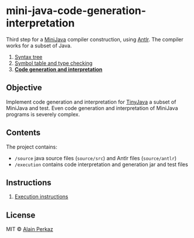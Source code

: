 # mini-java-code-generation-interpretation
Third step for a [MiniJava](http://alumni.cs.ucr.edu/~weesan/cs152/MiniJava.html) compiler construction, using [Antlr](http://www.antlr.org/).
The compiler works for a subset of Java.

1. [Syntax tree](https://github.com/aperkaz/mini-java-syntax-tree)
2. [Symbol table and type checking](https://github.com/aperkaz/mini-java-symbol-table)
3. **[Code generation and interpretation](https://github.com/aperkaz/mini-java-code-generation-interpretation)**

 ## Objective
 Implement code generation and interpretation for [TinyJava](http://cobweb.cs.uga.edu/~kochut/teaching/x570/tinyjava/tinyjava.html) a subset of MiniJava and test. Even code generation and interpretation of MiniJava programs is severely complex.

 ## Contents
 The project contains:
 - `/source` java source files (`source/src`) and Antlr files (`source/antlr`)
 - `/execution` contains code interpretation and generation jar and test files

 ## Instructions
 1. [Execution  instructions](/execution/EXECUTION.md#readme)

## License
MIT © [Alain Perkaz](https://aperkaz.github.io)
